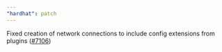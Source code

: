 ```yaml
---
"hardhat": patch
---
```


Fixed creation of network connections to include config extensions from plugins ([#7106](https://github.com/NomicFoundation/hardhat/pull/7106))
